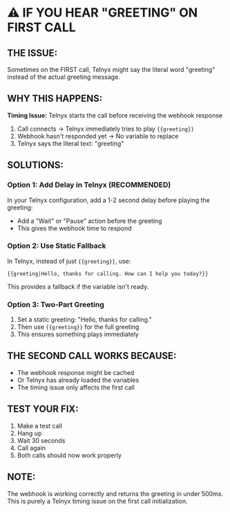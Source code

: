 # ⚠️ IF YOU HEAR "GREETING" ON FIRST CALL

## THE ISSUE:
Sometimes on the FIRST call, Telnyx might say the literal word "greeting" instead of the actual greeting message.

## WHY THIS HAPPENS:
**Timing Issue:** Telnyx starts the call before receiving the webhook response
1. Call connects → Telnyx immediately tries to play `{{greeting}}`
2. Webhook hasn't responded yet → No variable to replace
3. Telnyx says the literal text: "greeting"

## SOLUTIONS:

### Option 1: Add Delay in Telnyx (RECOMMENDED)
In your Telnyx configuration, add a 1-2 second delay before playing the greeting:
- Add a "Wait" or "Pause" action before the greeting
- This gives the webhook time to respond

### Option 2: Use Static Fallback
In Telnyx, instead of just `{{greeting}}`, use:
```
{{greeting|Hello, thanks for calling. How can I help you today?}}
```
This provides a fallback if the variable isn't ready.

### Option 3: Two-Part Greeting
1. Set a static greeting: "Hello, thanks for calling."
2. Then use `{{greeting}}` for the full greeting
3. This ensures something plays immediately

## THE SECOND CALL WORKS BECAUSE:
- The webhook response might be cached
- Or Telnyx has already loaded the variables
- The timing issue only affects the first call

## TEST YOUR FIX:
1. Make a test call
2. Hang up
3. Wait 30 seconds
4. Call again
5. Both calls should now work properly

## NOTE:
The webhook is working correctly and returns the greeting in under 500ms. This is purely a Telnyx timing issue on the first call initialization.